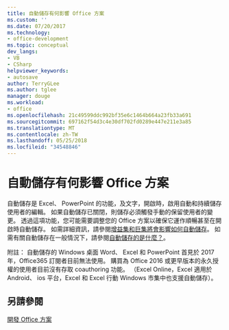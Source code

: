 ```yaml
---
title: 自動儲存有何影響 Office 方案
ms.custom: ''
ms.date: 07/20/2017
ms.technology:
- office-development
ms.topic: conceptual
dev_langs:
- VB
- CSharp
helpviewer_keywords:
- autosave
author: TerryGLee
ms.author: tglee
manager: douge
ms.workload:
- office
ms.openlocfilehash: 21c49599ddc992bf35e6c1464b664a23fb33a691
ms.sourcegitcommit: 697162f54d3c4e30df702fd0289e447e211e3a85
ms.translationtype: MT
ms.contentlocale: zh-TW
ms.lasthandoff: 05/25/2018
ms.locfileid: "34548846"
---
```

# <a name="how-autosave-impacts-office-solutions"></a>自動儲存有何影響 Office 方案

自動儲存是 Excel、 PowerPoint 的功能，及文字，開啟時，啟用自動和持續儲存使用者的編輯。 如果自動儲存已關閉，則儲存必須觸發手動的保留使用者的變更。 透過這項功能，您可能需要調整您的 Office 方案以確保它運作順暢甚至在開啟時自動儲存。 如需詳細資訊，請參閱[增益集和巨集將會影響如何自動儲存](https://msdn.microsoft.com/vba/office-shared-vba/articles/how-autosave-impacts-addins-and-macros)。 如需有關自動儲存在一般情況下，請參閱[自動儲存的是什麼？](https://support.office.com/en-US/article/What-is-AutoSave-6d6bd723-ebfd-4e40-b5f6-ae6e8088f7a5)。

附註： 自動儲存的 Windows 桌面 Word、 Excel 和 PowerPoint 首見於 2017年，Office365 訂閱者目前無法使用。 購買為 Office 2016 或更早版本的永久授權的使用者目前沒有存取 coauthoring 功能。 （Excel Online，Excel 適用於 Android、 ios 平台，Excel 和 Excel 行動 Windows 市集中也支援自動儲存）。 

## <a name="see-also"></a>另請參閱
[開發 Office 方案](./developing-office-solutions.md)
